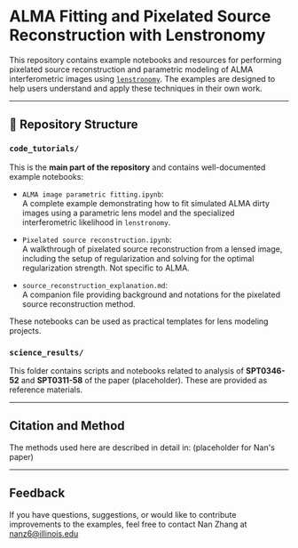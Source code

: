 # ALMA Fitting and Pixelated Source Reconstruction with Lenstronomy

This repository contains example notebooks and resources for performing pixelated source reconstruction and parametric modeling of ALMA interferometric images using [`lenstronomy`](https://github.com/sibirrer/lenstronomy). The examples are designed to help users understand and apply these techniques in their own work.

---

## 📁 Repository Structure

### `code_tutorials/`  
This is the **main part of the repository** and contains well-documented example notebooks:

- `ALMA image parametric fitting.ipynb`:  
  A complete example demonstrating how to fit simulated ALMA dirty images using a parametric lens model and the specialized interferometric likelihood in `lenstronomy`.

- `Pixelated source reconstruction.ipynb`:  
  A walkthrough of pixelated source reconstruction from a lensed image, including the setup of regularization and solving for the optimal regularization strength. Not specific to ALMA.

- `source_reconstruction_explanation.md`:  
  A companion file providing background and notations for the pixelated source reconstruction method.

These notebooks can be used as practical templates for lens modeling projects.


### `science_results/`  
This folder contains scripts and notebooks related to analysis of **SPT0346-52** and **SPT0311-58** of the paper (placeholder). These are provided as reference materials.

---

##  Citation and Method
The methods used here are described in detail in: (placeholder for Nan's paper)

---


##  Feedback
If you have questions, suggestions, or would like to contribute improvements to the examples, feel free to contact Nan Zhang at nanz6@illinois.edu
